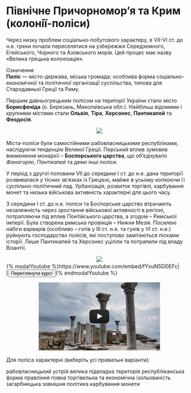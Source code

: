 Пiвнiчне Причорномор’я та Крим (колонiї-полiси)
===============================================

Через низку проблем соціально-побутового характеру, в VII-VI ст. до н.е.
греки почали переселятися на узбережжя Середземного, Егейського, Чорного
та Азовського морів. Цей процес має назву «Велика грецька колонізація».


<div class="eoz-wrap">
<span class="eoz">Означення</span>
<div class="eoz-text">
<b>Полiс</b> — мiсто-держава, мiська громада; особлива форма  соцiально-економiчної та полiтичної органiзацiї  суспiльства, типова для Стародавньої Грецiї та Риму.
</div>
</div>

Першим давньогрецьким полісом на території України стало місто
**Борисфеніда** (о. Березань, Миколаївська обл.). Найбільш відомими і
крупними містами стали **Ольвія**, **Тіра**, **Херсонес**,
**Пантикапей** та **Феодосія**.

<div align="center">
<img src="https://rawgit.com/chudaol/ed-era-book-history/master/images/pic9.svg" class="image"/>
</div>

Міста-поліси були самостійними рабовласницькими республіками, наслідуючи
тенденцію Великої Греції. Перський вплив зумовив виникнення монархії –
**Боспорського царства**, що об’єднувало *Фанагорію*, *Пантікапей* та
деякі інші поліси.

У період з другої половини VII до середини І ст. до н.е. дана території
розвивалася у тісних зв’язках із Грецією, майже в усьому копіюючи її
суспільно-політичний лад. Урбанізація, розвиток торгівлі, карбування
монет та низька військова активність характерні для цього часу.

З середини І ст. до н.е. поліси та Боспорське царство втрачають
незалежність через зростання військової активності в регіоні,
потрапляючи під вплив Понтійського царства, а згодом – Римської імперії.
Була створена римська провінція – Нижня Мезія. Посилені набіги варварів
(особливо – готів у ІІІ ст. н.е. та гунів у VI ст. н.е.) руйнують
господарство полісів, які поступово замітаються пісками історії. Лише
Пантикапей та Херсонес уціліли та потрапили під владу Візантії.


<div align="center">
<img src="https://rawgit.com/chudaol/ed-era-book-history/master/images/pic10.svg" width="650" class="image">
<br/>
</div>

<div>
{% modalYoutube %}https://www.youtube.com/embed/fYxuN5DDEFc|
<div class="popup" style="background-image: url('https://cdn.rawgit.com/chudaol/ed-era-book-history/master/1/images/crym.png');">
  <div id="youtube-logo">
  </div>
</div>
|<a href="https://study.ed-era.com/courses/EdEra/H101/h101/about?_ga=1.7854647.469818367.1423866830"><button class="but">Переглянути курс!</button></a>{% endmodalYoutube %}
</div>





<div class="remodal-bg">
  <p align="center">
  <a href="#modal"><img src='images/Crym1.png' width="65%" onmouseover="this.src='images/Crym2.png';" onmouseout="this.src='images/Crym1.png';" /></a>
  </p>
</div>


<div class="remodal-wrapper" style="display: none;"><div class="remodal" data-remodal-id="modal" style="visibility: visible;">
  <h1>Remodal</h1>
  <p>
    Flat, responsive, lightweight, fast, easy customizable modal window plugin
    with declarative state notation and hash tracking.
  </p>
  <p>
    Minified version size: ~4kb
  </p>
  <br>
  <a class="remodal-cancel" href="#">Cancel</a>
  <a class="remodal-confirm" href="https://google.com">OK</a>
<a href="#" class="remodal-close"></a></div></div>


<quiz name="History">
<question multiple>
    <p>Для поліса характерні (виберіть усі правильні варіанти):</p>
    <answer correct>рабовласницький устрій</answer>
    <answer>велика підвладна територія</answer>
    <answer correct>республіканська форма правління</answer>
    <answer>повна торгівельна та економічна ізольованість</answer>
    <answer>загарбницька зовнішня політика</answer>
    <answer correct>карбування монети</answer>
</question>
</quiz>

